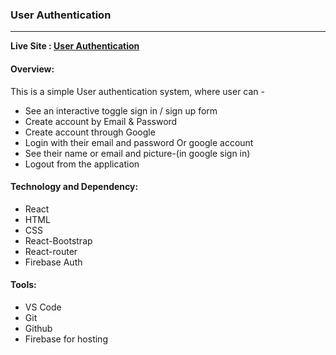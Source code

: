 ### User Authentication
---
**Live Site : [User Authentication](https://user-authentication-ncs.web.app/)**

#### Overview:
This is a simple User authentication system, where user can - 
* See an interactive toggle sign in / sign up form
* Create account by Email & Password
* Create account through Google
* Login with their email and password Or google account
* See their name or email and picture-(in google sign in)
* Logout from the application 


#### Technology and Dependency:
* React
* HTML
* CSS
* React-Bootstrap
* React-router
* Firebase Auth


#### Tools:
* VS Code
* Git
* Github
* Firebase for hosting